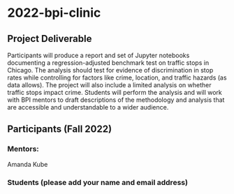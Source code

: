 # 2022-bpi-clinic

## Project Deliverable

Participants will produce a report and set of Jupyter notebooks documenting a regression-adjusted benchmark test on traffic stops in Chicago. The analysis should test for evidence of discrimination in stop rates while controlling for factors like crime, location, and traffic hazards (as data allows). The project will also include a limited analysis on whether traffic stops impact crime. Students will perform the analysis and will work with BPI mentors to draft descriptions of the methodology and analysis that are accessible and understandable to a wider audience.

## Participants (Fall 2022)

### Mentors:
Amanda Kube

### Students (please add your name and email address)
